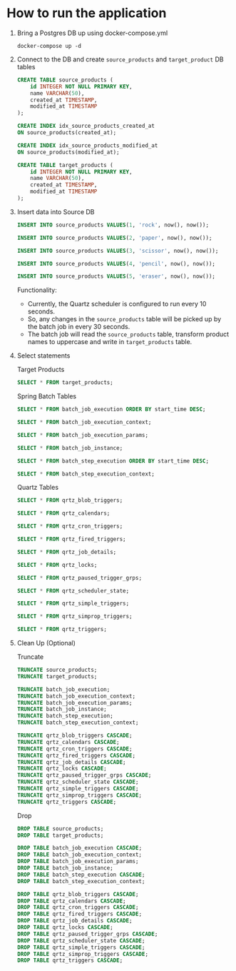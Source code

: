 # How to run the application

1. Bring a Postgres DB up using docker-compose.yml

   ```
   docker-compose up -d
   ```

2. Connect to the DB and create `source_products` and `target_product` DB tables

   ```sql
   CREATE TABLE source_products (
       id INTEGER NOT NULL PRIMARY KEY,
       name VARCHAR(50),
       created_at TIMESTAMP,
       modified_at TIMESTAMP
   );
   
   CREATE INDEX idx_source_products_created_at
   ON source_products(created_at);
   
   CREATE INDEX idx_source_products_modified_at
   ON source_products(modified_at);

   CREATE TABLE target_products (
       id INTEGER NOT NULL PRIMARY KEY,
       name VARCHAR(50),
       created_at TIMESTAMP,
       modified_at TIMESTAMP
   );
   ```

3. Insert data into Source DB

   ```sql
   INSERT INTO source_products VALUES(1, 'rock', now(), now());

   INSERT INTO source_products VALUES(2, 'paper', now(), now());

   INSERT INTO source_products VALUES(3, 'scissor', now(), now());

   INSERT INTO source_products VALUES(4, 'pencil', now(), now());

   INSERT INTO source_products VALUES(5, 'eraser', now(), now());
   ```

   Functionality:

   * Currently, the Quartz scheduler is configured to run every 10 seconds.
   * So, any changes in the `source_products` table will be picked up by the batch job in every 30 seconds.
   * The batch job will read the `source_products` table, transform product names to uppercase and write in `target_products` table.

4. Select statements

   Target Products

   ```sql
   SELECT * FROM target_products;
   ```

   Spring Batch Tables

   ```sql
   SELECT * FROM batch_job_execution ORDER BY start_time DESC;

   SELECT * FROM batch_job_execution_context;
   
   SELECT * FROM batch_job_execution_params;
   
   SELECT * FROM batch_job_instance;
   
   SELECT * FROM batch_step_execution ORDER BY start_time DESC;
   
   SELECT * FROM batch_step_execution_context;
   ```

   Quartz Tables

   ```sql
   SELECT * FROM qrtz_blob_triggers;

   SELECT * FROM qrtz_calendars;

   SELECT * FROM qrtz_cron_triggers;

   SELECT * FROM qrtz_fired_triggers;

   SELECT * FROM qrtz_job_details;

   SELECT * FROM qrtz_locks;

   SELECT * FROM qrtz_paused_trigger_grps;

   SELECT * FROM qrtz_scheduler_state;

   SELECT * FROM qrtz_simple_triggers;

   SELECT * FROM qrtz_simprop_triggers;

   SELECT * FROM qrtz_triggers;
   ```

5. Clean Up (Optional)

   Truncate

   ```sql
   TRUNCATE source_products;
   TRUNCATE target_products;

   TRUNCATE batch_job_execution;
   TRUNCATE batch_job_execution_context;
   TRUNCATE batch_job_execution_params;
   TRUNCATE batch_job_instance;
   TRUNCATE batch_step_execution;
   TRUNCATE batch_step_execution_context;

   TRUNCATE qrtz_blob_triggers CASCADE;
   TRUNCATE qrtz_calendars CASCADE;
   TRUNCATE qrtz_cron_triggers CASCADE;
   TRUNCATE qrtz_fired_triggers CASCADE;
   TRUNCATE qrtz_job_details CASCADE;
   TRUNCATE qrtz_locks CASCADE;
   TRUNCATE qrtz_paused_trigger_grps CASCADE;
   TRUNCATE qrtz_scheduler_state CASCADE;
   TRUNCATE qrtz_simple_triggers CASCADE;
   TRUNCATE qrtz_simprop_triggers CASCADE;
   TRUNCATE qrtz_triggers CASCADE;
   ```

   Drop

   ```sql
   DROP TABLE source_products;
   DROP TABLE target_products;

   DROP TABLE batch_job_execution CASCADE;
   DROP TABLE batch_job_execution_context;
   DROP TABLE batch_job_execution_params;
   DROP TABLE batch_job_instance;
   DROP TABLE batch_step_execution CASCADE;
   DROP TABLE batch_step_execution_context;

   DROP TABLE qrtz_blob_triggers CASCADE;
   DROP TABLE qrtz_calendars CASCADE;
   DROP TABLE qrtz_cron_triggers CASCADE;
   DROP TABLE qrtz_fired_triggers CASCADE;
   DROP TABLE qrtz_job_details CASCADE;
   DROP TABLE qrtz_locks CASCADE;
   DROP TABLE qrtz_paused_trigger_grps CASCADE;
   DROP TABLE qrtz_scheduler_state CASCADE;
   DROP TABLE qrtz_simple_triggers CASCADE;
   DROP TABLE qrtz_simprop_triggers CASCADE;
   DROP TABLE qrtz_triggers CASCADE;
   ```